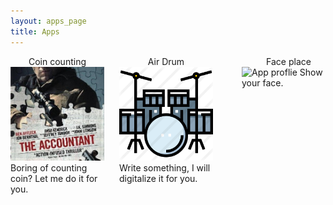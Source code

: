 ```yaml
---
layout: apps_page
title: Apps
---
```


<div style="width: 520px">
<div style="width: 150px; float: left;">
<a style="text-decoration:none" href="/apps/coincount/index.html">
    <div style="text-align: center">
        <label style="cursor: pointer;" for="app_image">Coin counting</label><br>
    </div>
    <div class="tooltip">
        <img id="app_image" src="/apps/coincount/profile.jpeg" width="150px" alt="App proflie" style="cursor:pointer;">
        <span class="tooltiptext">Boring of counting coin? Let me do it for you.</span>
    </div>
</a>
</div>

<div style="width: 20px; display: inline-block;"></div>

<div style="width: 150px; display: inline-block;">
<a style="text-decoration:none" href="/apps/airdrum/index.html">
    <div style="text-align: center">
        <label style="cursor: pointer;" for="app_image">Air Drum</label><br>
    </div>
    <div class="tooltip">
        <img id="app_image" src="/apps/airdrum/profile.png" width="150px" alt="App proflie" style="cursor:pointer;">
        <span class="tooltiptext">Write something, I will digitalize it for you.</span>
    </div>
</a>
</div>

<div style="width: 20px; display: inline-block;"></div>

<div style="width: 150px; float: right; display: inline-block;">
<a style="text-decoration:none" href="/apps/faceplace/facemesh.html">
    <div style="text-align: center">
        <label style="cursor: pointer;" for="app_image">Face place</label><br>
    </div>
    <div class="tooltip">
        <img id="app_image" src="/apps/faceplace/profile.png" width="150px" alt="App proflie" style="cursor:pointer;">
        <span class="tooltiptext">Show your face.</span>
    </div>
</a>
</div>

</div>
